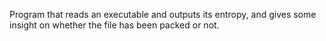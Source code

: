 Program that reads an executable and outputs its entropy, and gives some insight on whether the file has been packed or not.